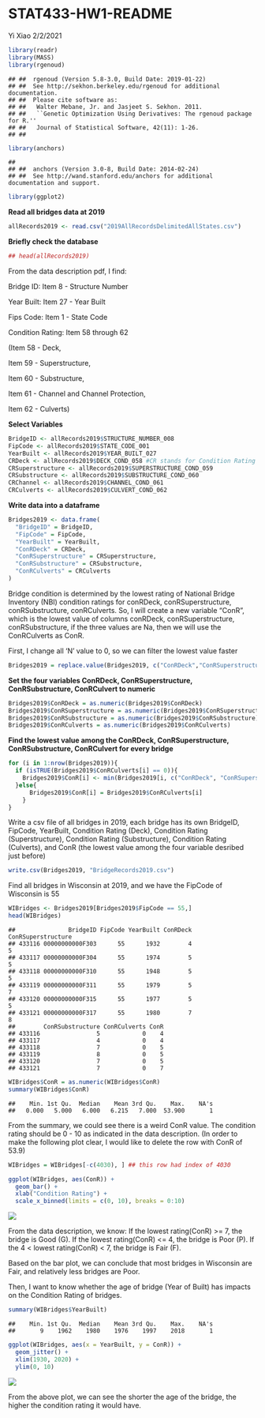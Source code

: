 STAT433-HW1-README
================
Yi Xiao
2/2/2021

``` r
library(readr)
library(MASS)
library(rgenoud)
```

    ## ##  rgenoud (Version 5.8-3.0, Build Date: 2019-01-22)
    ## ##  See http://sekhon.berkeley.edu/rgenoud for additional documentation.
    ## ##  Please cite software as:
    ## ##   Walter Mebane, Jr. and Jasjeet S. Sekhon. 2011.
    ## ##   ``Genetic Optimization Using Derivatives: The rgenoud package for R.''
    ## ##   Journal of Statistical Software, 42(11): 1-26. 
    ## ##

``` r
library(anchors)
```

    ## 
    ## ##  anchors (Version 3.0-8, Build Date: 2014-02-24)
    ## ##  See http://wand.stanford.edu/anchors for additional documentation and support.

``` r
library(ggplot2)
```

**Read all bridges data at 2019**

``` r
allRecords2019 <- read.csv("2019AllRecordsDelimitedAllStates.csv") 
```

**Briefly check the database**

``` r
## head(allRecords2019)
```

From the data description pdf, I find:

Bridge ID: Item 8 - Structure Number

Year Built: Item 27 - Year Built

Fips Code: Item 1 - State Code

Condition Rating: Item 58 through 62

(Item 58 - Deck,

Item 59 - Superstructure,

Item 60 - Substructure,

Item 61 - Channel and Channel Protection,

Item 62 - Culverts)

**Select Variables**

``` r
BridgeID <- allRecords2019$STRUCTURE_NUMBER_008
FipCode <- allRecords2019$STATE_CODE_001
YearBuilt <- allRecords2019$YEAR_BUILT_027
CRDeck <- allRecords2019$DECK_COND_058 #CR stands for Condition Rating
CRSuperstructure <- allRecords2019$SUPERSTRUCTURE_COND_059
CRSubstructure <- allRecords2019$SUBSTRUCTURE_COND_060
CRChannel <- allRecords2019$CHANNEL_COND_061
CRCulverts <- allRecords2019$CULVERT_COND_062
```

**Write data into a dataframe**

``` r
Bridges2019 <- data.frame(
  "BridgeID" = BridgeID,
  "FipCode" = FipCode,
  "YearBuilt" = YearBuilt,
  "ConRDeck" = CRDeck,
  "ConRSuperstructure" = CRSuperstructure,
  "ConRSubstructure" = CRSubstructure,
  "ConRCulverts" = CRCulverts
)
```

Bridge condition is determined by the lowest rating of National Bridge
Inventory (NBI) condition ratings for conRDeck, conRSuperstructure,
conRSubstructure, conRCulverts. So, I will create a new variable “ConR”,
which is the lowest value of columns conRDeck, conRSuperstructure,
conRSubstructure, if the three values are Na, then we will use the
ConRCulverts as ConR.

First, I change all ‘N’ value to 0, so we can filter the lowest value
faster

``` r
Bridges2019 = replace.value(Bridges2019, c("ConRDeck","ConRSuperstructure","ConRSubstructure","ConRCulverts"), from = 'N', to = as.integer(0), verbose = FALSE)
```

**Set the four variables ConRDeck, ConRSuperstructure, ConRSubstructure,
ConRCulvert to numeric**

``` r
Bridges2019$ConRDeck = as.numeric(Bridges2019$ConRDeck)
Bridges2019$ConRSuperstructure = as.numeric(Bridges2019$ConRSuperstructure)
Bridges2019$ConRSubstructure = as.numeric(Bridges2019$ConRSubstructure)
Bridges2019$ConRCulverts = as.numeric(Bridges2019$ConRCulverts)
```

**Find the lowest value among the ConRDeck, ConRSuperstructure,
ConRSubstructure, ConRCulvert for every bridge**

``` r
for (i in 1:nrow(Bridges2019)){
  if (isTRUE(Bridges2019$ConRCulverts[i] == 0)){
    Bridges2019$ConR[i] <- min(Bridges2019[i, c("ConRDeck", "ConRSuperstructure", "ConRSubstructure")])
  }else{
      Bridges2019$ConR[i] = Bridges2019$ConRCulverts[i]
    }
}
```

Write a csv file of all bridges in 2019, each bridge has its own
BridgeID, FipCode, YearBuilt, Condition Rating (Deck), Condition Rating
(Superstructure), Condition Rating (Substructure), Condition Rating
(Culverts), and ConR (the lowest value among the four variable desribed
just before)

``` r
write.csv(Bridges2019, "BridgeRecords2019.csv")
```

Find all bridges in Wisconsin at 2019, and we have the FipCode of
Wisconsin is 55

``` r
WIBridges <- Bridges2019[Bridges2019$FipCode == 55,]
head(WIBridges)
```

    ##               BridgeID FipCode YearBuilt ConRDeck ConRSuperstructure
    ## 433116 00000000000F303      55      1932        4                  5
    ## 433117 00000000000F304      55      1974        5                  5
    ## 433118 00000000000F310      55      1948        5                  5
    ## 433119 00000000000F311      55      1979        5                  7
    ## 433120 00000000000F315      55      1977        5                  5
    ## 433121 00000000000F317      55      1980        7                  8
    ##        ConRSubstructure ConRCulverts ConR
    ## 433116                5            0    4
    ## 433117                4            0    4
    ## 433118                7            0    5
    ## 433119                8            0    5
    ## 433120                7            0    5
    ## 433121                7            0    7

``` r
WIBridges$ConR = as.numeric(WIBridges$ConR)
summary(WIBridges$ConR)
```

    ##    Min. 1st Qu.  Median    Mean 3rd Qu.    Max.    NA's 
    ##   0.000   5.000   6.000   6.215   7.000  53.900       1

From the summary, we could see there is a weird ConR value. The
condition rating should be 0 - 10 as indicated in the data description.
(In order to make the following plot clear, I would like to delete the
row with ConR of 53.9)

``` r
WIBridges = WIBridges[-c(4030), ] ## this row had index of 4030
```

``` r
ggplot(WIBridges, aes(ConR)) +
  geom_bar() +
  xlab("Condition Rating") +
  scale_x_binned(limits = c(0, 10), breaks = 0:10)
```

![](README_files/figure-gfm/unnamed-chunk-13-1.png)<!-- -->

From the data description, we know: If the lowest rating(ConR) &gt;= 7,
the bridge is Good (G). If the lowest rating(ConR) &lt;= 4, the bridge
is Poor (P). If the 4 &lt; lowest rating(ConR) &lt; 7, the bridge is
Fair (F).

Based on the bar plot, we can conclude that most bridges in Wisconsin
are Fair, and relatively less bridges are Poor.

Then, I want to know whether the age of bridge (Year of Built) has
impacts on the Condition Rating of bridges.

``` r
summary(WIBridges$YearBuilt)
```

    ##    Min. 1st Qu.  Median    Mean 3rd Qu.    Max.    NA's 
    ##       9    1962    1980    1976    1997    2018       1

``` r
ggplot(WIBridges, aes(x = YearBuilt, y = ConR)) +
  geom_jitter() +
  xlim(1930, 2020) +
  ylim(0, 10)
```

![](README_files/figure-gfm/unnamed-chunk-15-1.png)<!-- -->

From the above plot, we can see the shorter the age of the bridge, the
higher the condition rating it would have.
